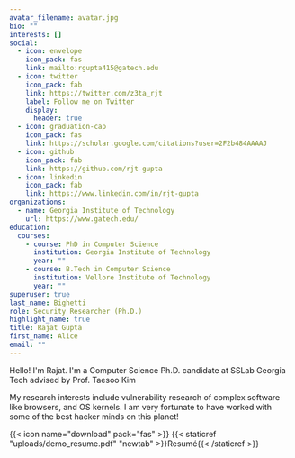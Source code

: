 ```yaml
---
avatar_filename: avatar.jpg
bio: ""
interests: []
social:
  - icon: envelope
    icon_pack: fas
    link: mailto:rgupta415@gatech.edu
  - icon: twitter
    icon_pack: fab
    link: https://twitter.com/z3ta_rjt
    label: Follow me on Twitter
    display:
      header: true
  - icon: graduation-cap
    icon_pack: fas
    link: https://scholar.google.com/citations?user=2F2b484AAAAJ
  - icon: github
    icon_pack: fab
    link: https://github.com/rjt-gupta
  - icon: linkedin
    icon_pack: fab
    link: https://www.linkedin.com/in/rjt-gupta
organizations:
  - name: Georgia Institute of Technology
    url: https://www.gatech.edu/
education:
  courses:
    - course: PhD in Computer Science
      institution: Georgia Institute of Technology
      year: ""
    - course: B.Tech in Computer Science
      institution: Vellore Institute of Technology
      year: ""
superuser: true
last_name: Bighetti
role: Security Researcher (Ph.D.)
highlight_name: true
title: Rajat Gupta
first_name: Alice
email: ""
---
```

Hello! I'm Rajat. I'm a Computer Science Ph.D. candidate at SSLab Georgia Tech advised by Prof. Taesoo Kim

My research interests include vulnerability research of complex software like browsers, and OS kernels. I am very fortunate to have worked with some of the best hacker minds on this planet!

{{< icon name="download" pack="fas" >}} {{< staticref "uploads/demo_resume.pdf" "newtab" >}}Resumé{{< /staticref >}}